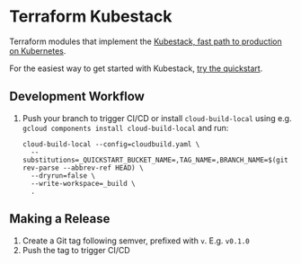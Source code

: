 # Terraform Kubestack

Terraform modules that implement the [Kubestack, fast path to production on Kubernetes](https://www.kubestack.com).

For the easiest way to get started with Kubestack, [try the quickstart](https://www.kubestack.com/infrastructure/documentation/quickstart).

## Development Workflow

1. Push your branch to trigger CI/CD or install `cloud-build-local` using e.g. `gcloud components install cloud-build-local` and run:

    ```
    cloud-build-local --config=cloudbuild.yaml \
      --substitutions=_QUICKSTART_BUCKET_NAME=,TAG_NAME=,BRANCH_NAME=$(git rev-parse --abbrev-ref HEAD) \
      --dryrun=false \
      --write-workspace=_build \
      .
    ```

## Making a Release

1. Create a Git tag following semver, prefixed with `v`. E.g. `v0.1.0`
1. Push the tag to trigger CI/CD
